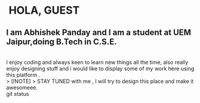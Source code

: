 <h1>&#160HOLA, GUEST</h1>
<h2>I am Abhishek Panday and I am a student at UEM Jaipur,doing B.Tech in C.S.E.</h2><br>
I enjoy coding and always keen to learn new things all the time,
also really enjoy designing stuff and i would like to display some of my work here using this platform .<br>
> [!NOTE]
> STAY TUNED with me , I will try to design this place and make it awesomeee.<br>
git status
